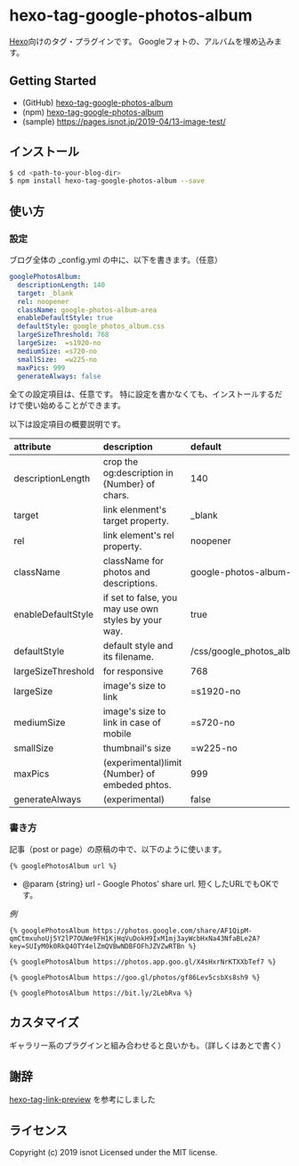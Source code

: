 # hexo-tag-google-photos-album

[Hexo](https://hexo.io/)向けのタグ・プラグインです。
Googleフォトの、アルバムを埋め込みます。

## Getting Started

* (GitHub) [hexo-tag-google-photos-album](https://github.com/isnot/hexo-tag-google-photos-album)
* (npm) [hexo-tag-google-photos-album](https://www.npmjs.com/package/hexo-tag-link-preview)
* (sample) https://pages.isnot.jp/2019-04/13-image-test/

## インストール

```bash
$ cd <path-to-your-blog-dir>
$ npm install hexo-tag-google-photos-album --save
```

## 使い方

### 設定

ブログ全体の \_config.yml の中に、以下を書きます。（任意）

```yaml
googlePhotosAlbum:
  descriptionLength: 140
  target: _blank
  rel: noopener
  className: google-photos-album-area
  enableDefaultStyle: true
  defaultStyle: google_photos_album.css
  largeSizeThreshold: 768
  largeSize:  =s1920-no
  mediumSize: =s720-no
  smallSize:  =w225-no
  maxPics: 999
  generateAlways: false
```

全ての設定項目は、任意です。
特に設定を書かなくても、インストールするだけで使い始めることができます。

以下は設定項目の概要説明です。

| attribute         | description                                | default |
|:-----------------|:------------------------------------------|:-------|
| descriptionLength  | crop the og:description in {Number} of chars. | 140    |
| target            | link elenment's target property.             | \_blank |
| rel               | link element's rel property.                | noopener |
| className         | className for photos and descriptions.        | google-photos-album-area |
| enableDefaultStyle | if set to false, you may use own styles by your way. | true |
| defaultStyle      | default style and its filename.               | /css/google\_photos\_album.css |
| largeSizeThreshold | for responsive                              | 768 |
| largeSize         | image's size to link                         | =s1920-no |
| mediumSize        | image's size to link in case of mobile        | =s720-no |
| smallSize         | thumbnail's size                             | =w225-no |
| maxPics           | (experimental)limit {Number} of embeded phtos. | 999   |
| generateAlways     | (experimental)                              | false |

### 書き方

記事（post or page）の原稿の中で、以下のように使います。

```
{% googlePhotosAlbum url %}
```

- @param {string} url - Google Photos' share url.
  短くしたURLでもOKです。

*例*
```
{% googlePhotosAlbum https://photos.google.com/share/AF1QipM-qmCtmxuhoUj5Y2lP7OUWe9FH1KjHqVuDokH9IxM1mj3ayWcbHxNa43NfaBLe2A?key=SUIyM0k0RkQ4OTY4elZmQVBwNDBFOFhJZVZwRTBn %}

{% googlePhotosAlbum https://photos.app.goo.gl/X4sHxrNrKTXXbTef7 %}

{% googlePhotosAlbum https://goo.gl/photos/gf86Lev5csbXs8sh9 %}

{% googlePhotosAlbum https://bit.ly/2LebRva %}

```

## カスタマイズ

ギャラリー系のプラグインと組み合わせると良いかも。（詳しくはあとで書く）

## 謝辞

[hexo-tag-link-preview](https://www.npmjs.com/package/hexo-tag-link-preview) を参考にしました

## ライセンス

Copyright (c) 2019 isnot
Licensed under the MIT license.
